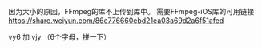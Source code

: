 因为大小的原因，FFmpeg的库不上传到库中。
需要FFmpeg-iOS库的可用链接
https://share.weiyun.com/86c776660ebd21ea03a69d2a6f51afed

vy6 加 vjy （6个字母，拼一下）

